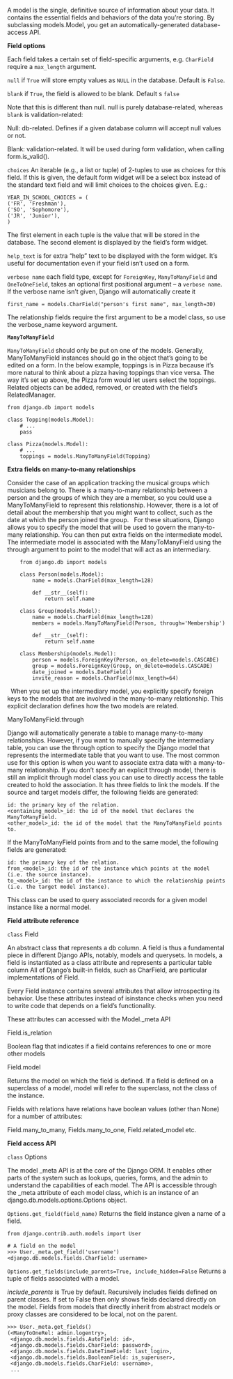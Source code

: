 A model is the single, definitive source of information about your data. It contains the essential fields and behaviors of the data you’re storing. By subclassing models.Model, you get an automatically-generated database-access API.

**Field options**

Each field takes a certain set of field-specific arguments, e.g. `CharField` require a `max_length` argument.

`null` if `True` will store empty values as `NULL` in the database. Default is `False`.

`blank` if `True`, the field is allowed to be blank. Default s `false`

Note that this is different than null. null is purely database-related, whereas `blank` is validation-related:

Null: db-related. Defines if a given database column will accept null values or not.

Blank: validation-related. It will be used during form validation, when calling form.is_valid().

`choices` An iterable (e.g., a list or tuple) of 2-tuples to use as choices for this field. If this is given, the default form widget will be a select box instead of the standard text field and will limit choices to the choices given. E.g.:

    YEAR_IN_SCHOOL_CHOICES = (
    ('FR', 'Freshman'),
    ('SO', 'Sophomore'),
    ('JR', 'Junior'),
    )

The first element in each tuple is the value that will be stored in the database. The second element is displayed by the field’s form widget.

`help_text` is for extra “help” text to be displayed with the form widget. It’s useful for documentation even if your field isn’t used on a form.

`verbose name` each field type, except for `ForeignKey`, `ManyToManyField` and `OneToOneField`, takes an optional first positional argument – a `verbose name`. If the verbose name isn’t given, Django will automatically create it
 
    first_name = models.CharField("person's first name", max_length=30) 

The relationship fields require the first argument to be a model class, so use the verbose_name keyword argument.

**`ManyToManyField`**

`ManyToManyField` should only be put on one of the models. Generally, ManyToManyField instances should go in the object that’s going to be edited on a form. In the below example, toppings is in Pizza because it’s more natural to think about a pizza having toppings than vice versa. The way it’s set up above, the Pizza form would let users select the toppings.
 
Related objects can be added, removed, or created with the field’s RelatedManager.

    from django.db import models
     
    class Topping(models.Model):
        # ...
        pass
     
    class Pizza(models.Model):
        # ...
        toppings = models.ManyToManyField(Topping)

**Extra fields on many-to-many relationships**

Consider the case of an application tracking the musical groups which musicians belong to. There is a many-to-many relationship between a person and the groups of which they are a member, so you could use a ManyToManyField to represent this relationship. However, there is a lot of detail about the membership that you might want to collect, such as the date at which the person joined the group.
 
For these situations, Django allows you to specify the model that will be used to govern the many-to-many relationship. You can then put extra fields on the intermediate model. The intermediate model is associated with the ManyToManyField using the through argument to point to the model that will act as an intermediary. 

        from django.db import models
         
        class Person(models.Model):
            name = models.CharField(max_length=128)
         
            def __str__(self):
                return self.name
     
        class Group(models.Model):
            name = models.CharField(max_length=128)
            members = models.ManyToManyField(Person, through='Membership')
         
            def __str__(self):
                return self.name
        
        class Membership(models.Model):
            person = models.ForeignKey(Person, on_delete=models.CASCADE)
            group = models.ForeignKey(Group, on_delete=models.CASCADE)
            date_joined = models.DateField()
            invite_reason = models.CharField(max_length=64)
 
When you set up the intermediary model, you explicitly specify foreign keys to the models that are involved in the many-to-many relationship. This explicit declaration defines how the two models are related.

ManyToManyField.through

Django will automatically generate a table to manage many-to-many relationships. However, if you want to manually specify the intermediary table, you can use the through option to specify the Django model that represents the intermediate table that you want to use.
The most common use for this option is when you want to associate extra data with a many-to-many relationship.
If you don’t specify an explicit through model, there is still an implicit through model class you can use to directly access the table created to hold the association. It has three fields to link the models.
If the source and target models differ, the following fields are generated:

    id: the primary key of the relation.
    <containing_model>_id: the id of the model that declares the ManyToManyField.
    <other_model>_id: the id of the model that the ManyToManyField points to.

If the ManyToManyField points from and to the same model, the following fields are generated:

    id: the primary key of the relation.
    from_<model>_id: the id of the instance which points at the model (i.e. the source instance).
    to_<model>_id: the id of the instance to which the relationship points (i.e. the target model instance).

This class can be used to query associated records for a given model instance like a normal model.

**Field attribute reference**

`class` Field 

An abstract class that represents a db column. A field is thus a fundamental piece in different Django APIs, notably, models and querysets.
In models, a field is instantiated as a class attribute and represents a particular table column
All of Django’s built-in fields, such as CharField, are particular implementations of Field. 

Every Field instance contains several attributes that allow introspecting its behavior. Use these attributes instead of isinstance checks when you need to write code that depends on a field’s functionality. 

These attributes can accessed with the Model._meta API

Field.is_relation 

Boolean flag that indicates if a field contains references to one or more other models

Field.model

Returns the model on which the field is defined. If a field is defined on a superclass of a model, model will refer to the superclass, not the class of the instance.

Fields with relations have relations have boolean values (other than None) for a number of attributes: 

Field.many_to_many, Fields.many_to_one, Field.related_model etc.

**Field access API**

`class` Options

The model _meta API is at the core of the Django ORM. It enables other parts of the system such as lookups, queries, forms, and the admin to understand the capabilities of each model. The API is accessible through the _meta attribute of each model class, which is an instance of an django.db.models.options.Options object.

`Options.get_field(field_name)` Returns the field instance given a name of a field.

    from django.contrib.auth.models import User
    
    # A field on the model
    >>> User._meta.get_field('username')
    <django.db.models.fields.CharField: username>
    
`Options.get_fields(include_parents=True, include_hidden=False` Returns a tuple of fields associated with a model.

*include_parents* is True by default. Recursively includes fields defined on parent classes. If set to False then only shows fields declared directly on the model. Fields from models that directly inherit from abstract models or proxy classes are considered to be local, not on the parent.

    >>> User._meta.get_fields()
    (<ManyToOneRel: admin.logentry>,
     <django.db.models.fields.AutoField: id>,
     <django.db.models.fields.CharField: password>,
     <django.db.models.fields.DateTimeField: last_login>,
     <django.db.models.fields.BooleanField: is_superuser>,
     <django.db.models.fields.CharField: username>,
     ...


